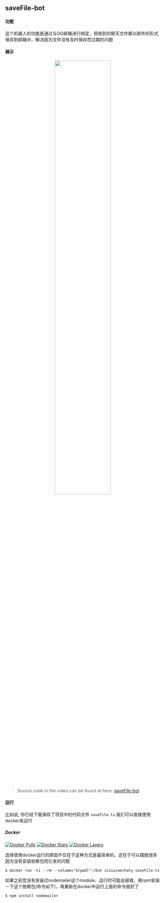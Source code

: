 ## saveFile-bot 

#### 功能

这个机器人的功能是通过与QQ邮箱进行绑定，把收到的聊天文件都以邮件的形式保存到邮箱中，解决因为文件没有及时保存而过期的问题

#### 展示

<div align="center">
<a target="_blank" href="https://v.qq.com/x/page/g0515hgx4da.html"><img src="https://cloud.githubusercontent.com/assets/1361891/21722581/3ec957d0-d468-11e6-8888-a91c236e0ba2.jpg" border=0 width="60%"></a>
</div>

> Source code in the video can be found at here: [saveFile-bot](https://github.com/lijiarui/wechaty-getting-started)

#### 运行

比如说, 你已经下载保存了项目中的代码文件 `saveFile.ts`.我们可以直接使用docker来运行

##### Docker

[![Docker Pulls](https://img.shields.io/docker/pulls/zixia/wechaty.svg?maxAge=2592000)](https://hub.docker.com/r/zixia/wechaty/) [![Docker Stars](https://img.shields.io/docker/stars/zixia/wechaty.svg?maxAge=2592000)](https://hub.docker.com/r/zixia/wechaty/) [![Docker Layers](https://images.microbadger.com/badges/image/zixia/wechaty.svg)](https://microbadger.com/#/images/zixia/wechaty)

选择使用docker运行的原因不仅在于这种方式是最简单的，还在于可以摆脱很多因为没有安装依赖包而引发的问题

```shell
$ docker run -ti --rm --volume="$(pwd)":/bot zixia/wechaty saveFile.ts
```
如果之前您没有安装过nodemailer这个module，运行时可能会报错，用npm安装一下这个依赖包(命令如下)，再重新在docker中运行上面的命令就好了
```shell
$ npm install nodemailer
```

